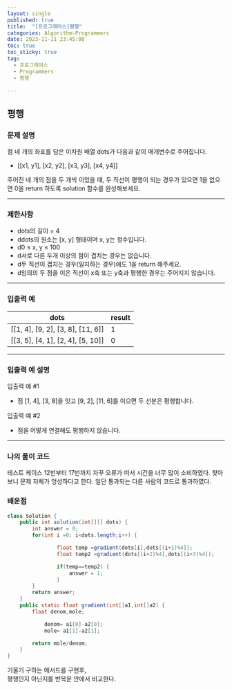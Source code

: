 ```yaml
---
layout: single
published: true
title:  "[프로그래머스]평행"
categories: Algorithm-Programmers
date: 2023-11-11 23:45:00
toc: true
toc_sticky: true
tag:   
  - 프로그래머스
  - Programmers
  - 평행

---
```


## 평행

### 문제 설명

점 네 개의 좌표를 담은 이차원 배열  dots가 다음과 같이 매개변수로 주어집니다.

* [[x1, y1], [x2, y2], [x3, y3], [x4, y4]]

주어진 네 개의 점을 두 개씩 이었을 때, 두 직선이 평행이 되는 경우가 있으면 1을 없으면 0을 return 하도록 solution 함수를 완성해보세요.

----------------

### 제한사항

* dots의 길이 = 4
* ddots의 원소는 [x, y] 형태이며 x, y는 정수입니다.
* d0 ≤ x, y ≤ 100
* d서로 다른 두개 이상의 점이 겹치는 경우는 없습니다.
* d두 직선이 겹치는 경우(일치하는 경우)에도 1을 return 해주세요.
* d임의의 두 점을 이은 직선이 x축 또는 y축과 평행한 경우는 주어지지 않습니다.

----------------

### 입출력 예

|dots	|result|
|---|---|
|[[1, 4], [9, 2], [3, 8], [11, 6]]|	1|
|[[3, 5], [4, 1], [2, 4], [5, 10]]|	0|

----------------

### 입출력 예 설명

입출력 예 #1  

* 점 [1, 4], [3, 8]을 잇고 [9, 2], [11, 6]를 이으면 두 선분은 평행합니다.

  

입출력 예 #2  

* 점을 어떻게 연결해도 평행하지 않습니다.

  
  

  

  

  

----------------

### 나의 풀이 코드

테스트 케이스 12번부터 17번까지 자꾸 오류가 떠서 시간을 너무 많이 소비하였다. 찾아보니 문제 자체가 엉성하다고 한다. 일단 통과되는 다른 사람의 코드로 통과하였다.

### 배운점

```java
class Solution {
    public int solution(int[][] dots) {
        int answer = 0;
        for(int i =0; i<dots.length;i++) {

                float temp =gradient(dots[i],dots[(i+1)%4]);
                float temp2 =gradient(dots[(i+2)%4],dots[(i+3)%4]);

                if(temp==temp2) {
                    answer = 1;
                }
        }
        return answer;
    }
    public static float gradient(int[]a1,int[]a2) {
        float denom,mole;

            denom= a1[0]-a2[0];
            mole= a1[1]-a2[1];

        return mole/denom;
    }
}
```

기울기 구하는 메서드를 구현후,  
평행인지 아닌지를 반복문 안에서 비교한다.  


